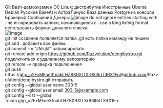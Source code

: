 Git Bash-демоэкзамен
OC Linux: дистрибутив Иностранные Ubunta Debian Русские BaseAt и АстраЛинукс
База данных Postgre из консоли
Брокерыф Сообщений
Докеры
![image](https://user-images.githubusercontent.com/97598502/188804290-e0a95b4d-cf02-460e-a420-4717d0c8f840.png)
 do not ignore entries starting with . не игнорировать записи, начинающиеся с .
  use a long listing format использовать формат длинного списка                  
![image](https://user-images.githubusercontent.com/97598502/188810943-abf3d0bc-fcc0-4f33-a0ac-a6e4adaf26c8.png)
<br/> git init создание появляется папка .git есть папка команду не пишем 
<br/> git add .  добавить все файлы.
<br/> git commit -m "jlfdsjkf" зафиксировать
<br/> git remote add origin https://github.com/Razvolution/dengibystro.git подключиться к удаленному репозиторию
<br/> git remote -v проверка подключения 
<br/> git push  https://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@github.com/Razvolution/dengibystro.git отправить 
<br/> git config --global user.name 303-5
<br/> git config --global user.email 303-5@example.com
 <br/> git config --list --global
 <br/> токен 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
